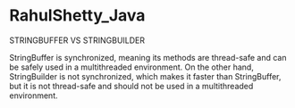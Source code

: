 # RahulShetty_Java

STRINGBUFFER VS STRINGBUILDER

StringBuffer is synchronized, meaning its methods are thread-safe and can be safely used in a multithreaded environment. On the other hand, StringBuilder is not synchronized, which makes it faster than StringBuffer, but it is not thread-safe and should not be used in a multithreaded environment.